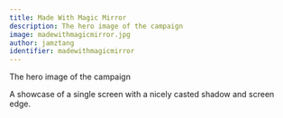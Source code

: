 ```yaml
---
title: Made With Magic Mirror
description: The hero image of the campaign
image: madewithmagicmirror.jpg
author: jamztang
identifier: madewithmagicmirror
---
```


The hero image of the campaign

A showcase of a single screen with a nicely casted shadow and screen edge.